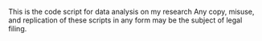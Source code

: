 This is the code script for data analysis on my research 
Any copy, misuse, and replication of these scripts in any form may be the subject of legal filing. 
